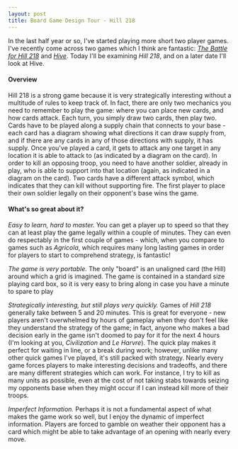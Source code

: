```yaml
---
layout: post
title: Board Game Design Tour - Hill 218
---
```

In the last half year or so, I've started playing more short two player games. I've recently come across two games which I think are fantastic: [_The Battle for Hill 218_](http://www.boardgamegeek.com/boardgame/32484/the-battle-for-hill-218) and [_Hive_](http://www.boardgamegeek.com/boardgame/2655/hive). Today I'll be examining _Hill 218_, and on a later date I'll look at Hive.

#### Overview

Hill 218 is a strong game because it is very strategically interesting without a multitude of rules to keep track of. In fact, there are only two mechanics you need to remember to play the game: where you can place new cards, and how cards attack. Each turn, you simply draw two cards, then play two. Cards have to be played along a supply chain that connects to your base - each card has a diagram showing what directions it can draw supply from, and if there are any cards in any of those directions with supply, it has supply. Once you've played a card, it gets to attack any one target in any location it is able to attack to (as indicated by a diagram on the card). In order to kill an opposing troop, you need to have another soldier, already in play, who is able to support into that location (again, as indicated in a diagram on the card). Two cards have a different attack symbol, which indicates that they can kill without supporting fire. The first player to place their own soldier legally on their opponent's base wins the game.

#### What's so great about it?

_Easy to learn, hard to master._
You can get a player up to speed so that they can at least play the game legally within a couple of minutes. They can even do respectably in the first couple of games - which, when you compare to games such as _Agricola_, which requires many long lasting games in order for players to start to comprehend strategy, is fantastic!

_The game is very portable._
 The only "board" is an unaligned card (the Hill) around which a grid is imagined. The game is contained in a standard size playing card box, so it is very easy to bring along in case you have a minute to spare to play

_Strategically interesting, but still plays very quickly._
Games of _Hill 218_ generally take between 5 and 20 minutes. This is great for everyone - new players aren't overwhelmed by hours of gameplay when they don't feel like they understand the strategy of the game; in fact, anyone who makes a bad decision early in the game isn't doomed to pay for it for the next 4 hours (I'm looking at you, _Civilization_ and _Le Harvre_). The quick play makes it perfect for waiting in line, or a break during work; however, unlike many other quick games I've played, it's still packed with strategy. Nearly every game forces players to make interesting decisions and tradeoffs, and there are many different strategies which can work. For instance, I try to kill as many units as possible, even at the cost of not taking stabs towards seizing my opponents base when they might occur if I can instead kill more of their troops.

_Imperfect Information._
Perhaps it is not a fundamental aspect of what makes the game work so well, but I enjoy the dynamic of imperfect information. Players are forced to gamble on weather their opponent has a card which might be able to take advantage of an opening with nearly every move.